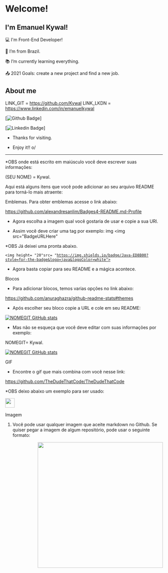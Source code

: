# Welcome!

 

## I'm Emanuel Kywal!

 

:computer: I'm Front-End Developer!

:house_with_garden: I’m from Brazil.

:books: I’m currently learning everything.

:outbox_tray: 2021 Goals: create a new project and find a new job.

 

## About me

LINK_GIT = https://github.com/Kywal
LINK_LKDN = https://www.linkedin.com/in/emanuelkywal

[![Github Badge](https://img.shields.io/badge/-Github-000?style=flat-square&logo=Github&logoColor=white&link=LINK_GIT)]

[![Linkedin Badge](https://img.shields.io/badge/LinkedIn-0077B5?style=for-the-badge&logo=linkedin&logoColor=white&link=LINK_LKDN)]

- Thanks for visiting.

- Enjoy it!! o/

----------------------------------------------------------------------------------

*OBS onde está escrito em maiúsculo você deve escrever suas informações:

(SEU NOME) = Kywal.



Aqui está alguns itens que você pode adicionar ao seu arquivo README para torná-lo mais atraente:

Emblemas.
Para obter emblemas acesse o link abaixo:

https://github.com/alexandresanlim/Badges4-README.md-Profile

-  Agora escolha a imagem qual você gostaria de usar e copie a sua URl.

-  Assim você deve criar uma tag por exemplo: img <img src="BadgeURLHere"

*OBS Já deixei uma pronta abaixo.

<code><img height= "20"src= "https://img.shields.io/badge/Java-ED8B00?style=for-the-badge&logo=java&logoColor=white"></code>

-  Agora basta copiar para seu README e a mágica acontece.

Blocos
-  Para adicionar blocos, temos varias opções no link abaixo:

https://github.com/anuraghazra/github-readme-stats#themes

- Após escolher seu bloco copie a URL e cole em seu README:

[![NOMEGIT GitHub stats](https://github-readme-stats.vercel.app/api?username=NOMEGIT)](https://github.com/NOMEGIT/github-readme-stats)

- Mas não se esqueça que você deve editar com suas informações por exemplo:

NOMEGIT= Kywal. 

[![NOMEGIT GitHub stats](https://github-readme-stats.vercel.app/api?username=NOMEGIT)](https://github.com/hellenmas/github-readme-stats)

GIF
- Encontre o gif que mais combina com você nesse link:

https://github.com/TheDudeThatCode/TheDudeThatCode

*OBS deixo abaixo um exemplo para ser usado:

<img src=https://github.com/TheDudeThatCode/TheDudeThatCode/blob/master/Assets/Earth.gif width="30">

Imagem
1. Você pode usar qualquer imagem que aceite markdown no Github. Se quiser pegar a imagem de algum repositório, pode usar o seguinte formato:

<img align="right" width="400" height="400" src="coloque_o_link_de_uma_foto_aqui">


<!--
**Kywal/Kywal** is a ✨ _special_ ✨ repository because its `README.md` (this file) appears on your GitHub profile.

Here are some ideas to get you started:

- 🔭 I’m currently working on ...
- 🌱 I’m currently learning ...
- 👯 I’m looking to collaborate on ...
- 🤔 I’m looking for help with ...
- 💬 Ask me about ...
- 📫 How to reach me: ...
- 😄 Pronouns: ...
- ⚡ Fun fact: ...
-->
